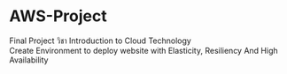 # AWS-Project
Final Project วิชา Introduction to Cloud Technology<br>
Create Environment to deploy website with Elasticity, Resiliency And High Availability
